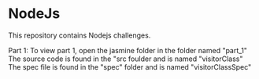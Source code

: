 # NodeJs

This repository contains Nodejs challenges.

Part 1: 
To view part 1, open the jasmine folder in the folder named "part_1"
The source code is found in the "src foulder and is named "visitorClass"
The spec file is found in the "spec" folder and is named "visitorClassSpec"